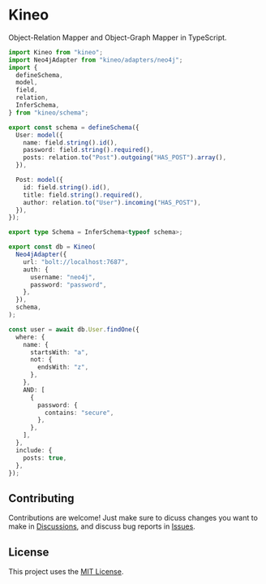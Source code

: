 # Kineo

Object-Relation Mapper and Object-Graph Mapper in TypeScript.

```ts
import Kineo from "kineo";
import Neo4jAdapter from "kineo/adapters/neo4j";
import {
  defineSchema,
  model,
  field,
  relation,
  InferSchema,
} from "kineo/schema";

export const schema = defineSchema({
  User: model({
    name: field.string().id(),
    password: field.string().required(),
    posts: relation.to("Post").outgoing("HAS_POST").array(),
  }),

  Post: model({
    id: field.string().id(),
    title: field.string().required(),
    author: relation.to("User").incoming("HAS_POST"),
  }),
});

export type Schema = InferSchema<typeof schema>;

export const db = Kineo(
  Neo4jAdapter({
    url: "bolt://localhost:7687",
    auth: {
      username: "neo4j",
      password: "password",
    },
  }),
  schema,
);

const user = await db.User.findOne({
  where: {
    name: {
      startsWith: "a",
      not: {
        endsWith: "z",
      },
    },
    AND: [
      {
        password: {
          contains: "secure",
        },
      },
    ],
  },
  include: {
    posts: true,
  },
});
```

## Contributing

Contributions are welcome! Just make sure to dicuss changes you want to make in [Discussions](https://github.com/trailfrost/kineo/discussions), and discuss bug reports in [Issues](https://github.com/trailfrost/kineo/issues).

## License

This project uses the [MIT License](LICENSE).
